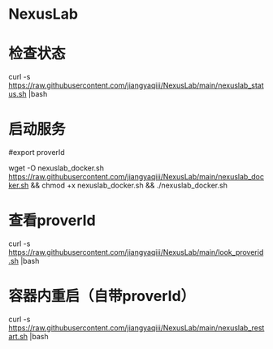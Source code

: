 # NexusLab

# 检查状态
curl -s https://raw.githubusercontent.com/jiangyaqiii/NexusLab/main/nexuslab_status.sh |bash

# 启动服务

#export proverId

wget -O nexuslab_docker.sh https://raw.githubusercontent.com/jiangyaqiii/NexusLab/main/nexuslab_docker.sh && chmod +x nexuslab_docker.sh && ./nexuslab_docker.sh

# 查看proverId
curl -s https://raw.githubusercontent.com/jiangyaqiii/NexusLab/main/look_proverid.sh |bash

# 容器内重启（自带proverId）
curl -s https://raw.githubusercontent.com/jiangyaqiii/NexusLab/main/nexuslab_restart.sh |bash
